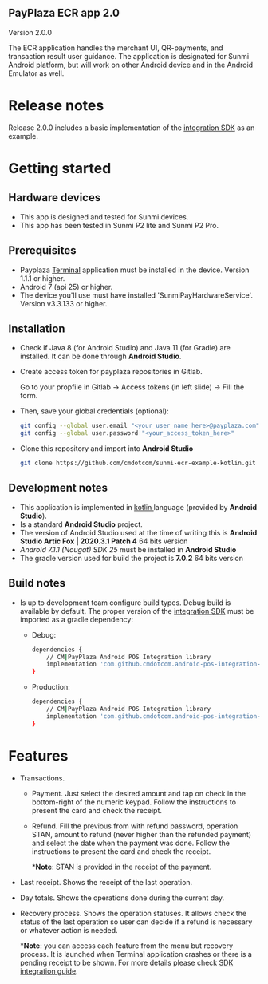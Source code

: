 ## PayPlaza ECR app 2.0

Version 2.0.0

The ECR application handles the merchant UI, QR-payments, and transaction result user guidance. The application is designated for Sunmi Android platform, but will work on other Android device and in the Android Emulator as well.

# Release notes

Release 2.0.0 includes a basic implementation of the [integration SDK](https://github.com/cmdotcom/android-pos-integration-sdk-kotlin) as an example.

# Getting started

## Hardware devices

* This app is designed and tested for Sunmi devices.
* This app has been tested in Sunmi P2 lite and Sunmi P2 Pro.

## Prerequisites

* Payplaza [Terminal](https://payplaza.com/terminals/) application must be installed in the device. Version 1.1.1 or higher.
* Android 7 (api 25) or higher.
* The device you'll use must have installed 'SunmiPayHardwareService'. Version v3.3.133 or higher.

## Installation

* Check if Java 8 (for Android Studio) and Java 11 (for Gradle) are installed. It can be done through **Android Studio**.

* Create access token for payplaza repositories in Gitlab.

  Go to your propfile in Gitlab -> Access tokens (in left slide) -> Fill the form.

* Then, save your global credentials (optional):

  ```bash
  git config --global user.email "<your_user_name_here>@payplaza.com"
  git config --global user.password "<your_access_token_here>"
  ```

* Clone this repository and import into **Android Studio**

  ````bash
  git clone https://github.com/cmdotcom/sunmi-ecr-example-kotlin.git
  ````

## Development notes

* This application is implemented in [kotlin ](https://kotlinlang.org/)language (provided by **Android Studio**).
* Is a standard **Android Studio** project.
* The version of Android Studio used at the time of writing this is **Android Studio Artic Fox | 2020.3.1 Patch 4** 64 bits version
* *Android 7.1.1 (Nougat) SDK 25* must be installed in **Android Studio**
* The gradle version used for build the project is **7.0.2** 64 bits version

## Build notes

* Is up to development team configure build types. Debug build is available by default. The proper version of the [integration SDK](https://github.com/cmdotcom/android-pos-integration-sdk-kotlin) must be imported as a gradle dependency:

  * Debug:

    ````bash
    dependencies {
        // CM|PayPlaza Android POS Integration library
        implementation 'com.github.cmdotcom.android-pos-integration-sdk-kotlin:androidposintegrationsdk-debug:<version-tag>'
    }
    ````

  * Production:

    ````bash
    dependencies {
        // CM|PayPlaza Android POS Integration library
        implementation 'com.github.cmdotcom.android-pos-integration-sdk-kotlin:androidposintegrationsdk:<version-tag>'
    }
    ````


# Features

* Transactions.

  * Payment. Just select the desired amount and tap on check in the bottom-right of the numeric keypad. Follow the instructions to present the card and check the receipt.

  * Refund. Fill the previous from with refund password, operation STAN, amount to refund (never higher than the refunded payment) and select the date when the payment was done. Follow the instructions to present the card and check the receipt.

    ***Note**: STAN is provided in the receipt of the payment.

* Last receipt. Shows the receipt of the last operation.

* Day totals. Shows the operations done during the current day.

* Recovery process. Shows the operation statuses. It allows check the status of the last operation so user can decide if a refund is necessary or whatever action is needed.

  ***Note**: you can access each feature from the menu but recovery process. It is launched when Terminal application crashes or there is a pending receipt to be shown. For more details please check [SDK integration guide](https://github.com/cmdotcom/android-pos-integration-sdk-kotlin).
